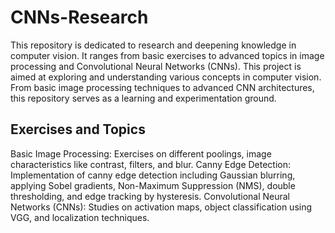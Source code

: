 # CNNs-Research

This repository is dedicated to research and deepening knowledge in computer vision. It ranges from basic exercises to advanced topics in image processing and Convolutional Neural Networks (CNNs).
This project is aimed at exploring and understanding various concepts in computer vision. From basic image processing techniques to advanced CNN architectures, this repository serves as a learning and experimentation ground.

## Exercises and Topics
Basic Image Processing: Exercises on different poolings, image characteristics like contrast, filters, and blur.
Canny Edge Detection: Implementation of canny edge detection including Gaussian blurring, applying Sobel gradients, Non-Maximum Suppression (NMS), double thresholding, and edge tracking by hysteresis.
Convolutional Neural Networks (CNNs): Studies on activation maps, object classification using VGG, and localization techniques.
